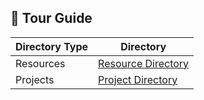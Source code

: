 ## 📖 Tour Guide

| Directory Type | Directory |
| ----------- | ----------- |
| Resources| [Resource Directory](#resource-directory) |
| Projects | [Project Directory](#project-directory) |